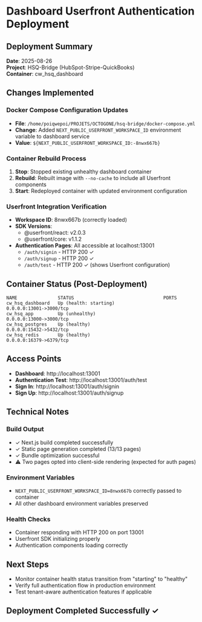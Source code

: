 # Dashboard Userfront Authentication Deployment

## Deployment Summary

**Date**: 2025-08-26  
**Project**: HSQ-Bridge (HubSpot-Stripe-QuickBooks)  
**Container**: cw_hsq_dashboard  

## Changes Implemented

### Docker Compose Configuration Updates
- **File**: `/home/poiqwepoi/PROJETS/OCTOGONE/hsq-bridge/docker-compose.yml`
- **Change**: Added `NEXT_PUBLIC_USERFRONT_WORKSPACE_ID` environment variable to dashboard service
- **Value**: `${NEXT_PUBLIC_USERFRONT_WORKSPACE_ID:-8nwx667b}`

### Container Rebuild Process
1. **Stop**: Stopped existing unhealthy dashboard container
2. **Rebuild**: Rebuilt image with `--no-cache` to include all Userfront components
3. **Start**: Redeployed container with updated environment configuration

### Userfront Integration Verification
- **Workspace ID**: 8nwx667b (correctly loaded)
- **SDK Versions**:
  - @userfront/react: v2.0.3
  - @userfront/core: v1.1.2
- **Authentication Pages**: All accessible at localhost:13001
  - `/auth/signin` - HTTP 200 ✓
  - `/auth/signup` - HTTP 200 ✓
  - `/auth/test` - HTTP 200 ✓ (shows Userfront configuration)

## Container Status (Post-Deployment)

```
NAME               STATUS                                 PORTS
cw_hsq_dashboard   Up (health: starting)                  0.0.0.0:13001->3000/tcp
cw_hsq_app         Up (unhealthy)                         0.0.0.0:13000->3000/tcp
cw_hsq_postgres    Up (healthy)                           0.0.0.0:15432->5432/tcp
cw_hsq_redis       Up (healthy)                           0.0.0.0:16379->6379/tcp
```

## Access Points
- **Dashboard**: http://localhost:13001
- **Authentication Test**: http://localhost:13001/auth/test
- **Sign In**: http://localhost:13001/auth/signin
- **Sign Up**: http://localhost:13001/auth/signup

## Technical Notes

### Build Output
- ✓ Next.js build completed successfully
- ✓ Static page generation completed (13/13 pages)
- ✓ Bundle optimization successful
- ⚠ Two pages opted into client-side rendering (expected for auth pages)

### Environment Variables
- `NEXT_PUBLIC_USERFRONT_WORKSPACE_ID=8nwx667b` correctly passed to container
- All other dashboard environment variables preserved

### Health Checks
- Container responding with HTTP 200 on port 13001
- Userfront SDK initializing properly
- Authentication components loading correctly

## Next Steps
- Monitor container health status transition from "starting" to "healthy"
- Verify full authentication flow in production environment
- Test tenant-aware authentication features if applicable

## Deployment Completed Successfully ✓